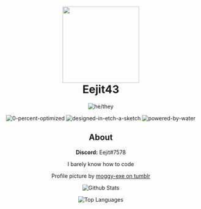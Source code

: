 <h1 align = "center">
	<img src="https://64.media.tumblr.com/f799f45142ce28f458a435b1d5582dae/111e672d150ea8c4-41/s1280x1920/64a4733747c0a1cc423473a15599ba7cd07d698f.png" width="200" height="200">
	<br>
	Eejit43
</h1>

<div align="center">

![he/they](https://img.shields.io/badge/Pronouns:-He/They-blue?style=for-the-badge)

![0-percent-optimized](https://forthebadge.com/images/badges/0-percent-optimized.svg)
![designed-in-etch-a-sketch](https://forthebadge.com/images/badges/designed-in-etch-a-sketch.svg)
![powered-by-water](https://forthebadge.com/images/badges/powered-by-water.svg)

## About

**Discord:** Eejit#7578

I barely know how to code

Profile picture by [moggy-exe on tumblr](https://moggy-exe.tumblr.com/post/621556506357334016/pride-opossums-he-scream-at-his-own-ass)

![Github Stats](https://github-readme-stats.vercel.app/api?username=Eejit43&count_private=true&show_icons=true&theme=noctis_minimus)

![Top Languages](https://github-readme-stats.vercel.app/api/top-langs/?username=Eejit43&count_private=true&theme=noctis_minimus)

</div>
